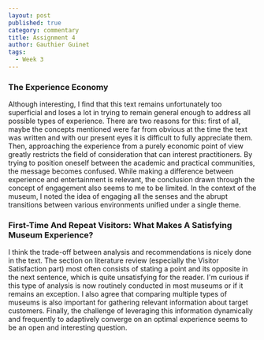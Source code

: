 ```yaml
---
layout: post
published: true
category: commentary
title: Assignment 4
author: Gauthier Guinet
tags:
  - Week 3
---
```

### The Experience Economy

Although interesting, I find that this text remains unfortunately too superficial and loses a lot in trying to remain general enough to address all possible types of experience. There are two reasons for this: first of all, maybe the concepts mentioned were far from obvious at the time the text was written and with our present eyes it is difficult to fully appreciate them. Then, approaching the experience from a purely economic point of view greatly restricts the field of consideration that can interest practitioners. By trying to position oneself between the academic and practical communities, the message becomes confused. While making a difference between experience and entertainment is relevant, the conclusion drawn through the concept of engagement also seems to me to be limited. In the context of the museum, I noted the idea of engaging all the senses and the abrupt transitions between various environments unified under a single theme. 

### First-Time And Repeat Visitors: What Makes A Satisfying Museum Experience?

I think the trade-off between analysis and recommendations is nicely done in the text. The section on literature review (especially the Visitor Satisfaction part) most often consists of stating a point and its opposite in the next sentence, which is quite unsatisfying for the reader. I'm curious if this type of analysis is now routinely conducted in most museums or if it remains an exception. I also agree that comparing multiple types of museums is also important for gathering relevant information about target customers. Finally, the challenge of leveraging this information dynamically and frequently to adaptively converge on an optimal experience seems to be an open and interesting question.

